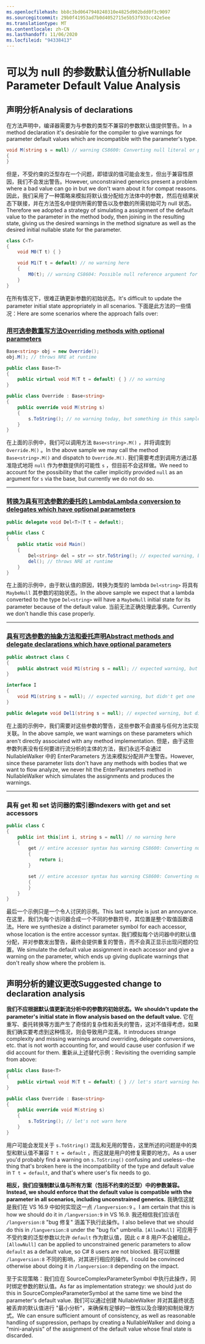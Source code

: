 ```yaml
---
ms.openlocfilehash: bb8c3bd0647940240310e4825d902bdd0f3c9097
ms.sourcegitcommit: 29b0f41953ad7b0d4052715e5b53f933cc42e5ee
ms.translationtype: MT
ms.contentlocale: zh-CN
ms.lasthandoff: 11/06/2020
ms.locfileid: "94338413"
---
```

# <a name="nullable-parameter-default-value-analysis"></a><span data-ttu-id="81a1a-101">可以为 null 的参数默认值分析</span><span class="sxs-lookup"><span data-stu-id="81a1a-101">Nullable Parameter Default Value Analysis</span></span>

## <a name="analysis-of-declarations"></a><span data-ttu-id="81a1a-102">声明分析</span><span class="sxs-lookup"><span data-stu-id="81a1a-102">Analysis of declarations</span></span>

<span data-ttu-id="81a1a-103">在方法声明中，编译器需要为与参数的类型不兼容的参数默认值提供警告。</span><span class="sxs-lookup"><span data-stu-id="81a1a-103">In a method declaration it's desirable for the compiler to give warnings for parameter default values which are incompatible with the parameter's type.</span></span>

```cs
void M(string s = null) // warning CS8600: Converting null literal or possible null value to non-nullable type.
{
}
```

<span data-ttu-id="81a1a-104">但是，不受约束的泛型存在一个问题，即错误的值可能会发生，但出于兼容性原因，我们不会发出警告。</span><span class="sxs-lookup"><span data-stu-id="81a1a-104">However, unconstrained generics present a problem where a bad value can go in but we don't warn about it for compat reasons.</span></span> <span data-ttu-id="81a1a-105">因此，我们采用了一种策略来模拟将默认值分配给方法体中的参数，然后在结果状态下联接，并在方法签名中提供所需的警告以及参数的所需初始可为 null 状态。</span><span class="sxs-lookup"><span data-stu-id="81a1a-105">Therefore we adopted a strategy of simulating a assignment of the default value to the parameter in the method body, then joining in the resulting state, giving us the desired warnings in the method signature as well as the desired initial nullable state for the parameter.</span></span>

```cs
class C<T>
{
    void M0(T t) { }

    void M1(T t = default) // no warning here
    {
        M0(t); // warning CS8604: Possible null reference argument for parameter 't' in 'void C<T>.M0(T t)'.
    }
}
```

<span data-ttu-id="81a1a-106">在所有情况下，很难正确更新参数的初始状态。</span><span class="sxs-lookup"><span data-stu-id="81a1a-106">It's difficult to update the parameter initial state appropriately in all scenarios.</span></span> <span data-ttu-id="81a1a-107">下面是此方法的一些情况：</span><span class="sxs-lookup"><span data-stu-id="81a1a-107">Here are some scenarios where the approach falls over:</span></span>

### <a name="overriding-methods-with-optional-parameters"></a>[<span data-ttu-id="81a1a-108">用可选参数重写方法</span><span class="sxs-lookup"><span data-stu-id="81a1a-108">Overriding methods with optional parameters</span></span>](https://github.com/dotnet/roslyn/issues/48848)
```cs
Base<string> obj = new Override();
obj.M(); // throws NRE at runtime

public class Base<T>
{
    public virtual void M(T t = default) { } // no warning
}

public class Override : Base<string>
{
    public override void M(string s)
    {
        s.ToString(); // no warning today, but something in this sample ought to warn. :)
    }
}
```
<span data-ttu-id="81a1a-109">在上面的示例中，我们可以调用方法 `Base<string>.M()` ，并将调度到 `Override.M()` 。</span><span class="sxs-lookup"><span data-stu-id="81a1a-109">In the above sample we may call the method `Base<string>.M()` and dispatch to `Override.M()`.</span></span> <span data-ttu-id="81a1a-110">我们需要考虑到调用方通过基准隐式地将 `null` 作为参数提供的可能性 `s` ，但目前不会这样做。</span><span class="sxs-lookup"><span data-stu-id="81a1a-110">We need to account for the possibility that the caller implicitly provided `null` as an argument for `s` via the base, but currently we do not do so.</span></span>

---

### <a name="lambda-conversion-to-delegates-which-have-optional-parameters"></a>[<span data-ttu-id="81a1a-111">转换为具有可选参数的委托的 Lambda</span><span class="sxs-lookup"><span data-stu-id="81a1a-111">Lambda conversion to delegates which have optional parameters</span></span>](https://github.com/dotnet/roslyn/issues/48844)
```cs
public delegate void Del<T>(T t = default);

public class C
{
    public static void Main()
    {
        Del<string> del = str => str.ToString(); // expected warning, but didn't get one
        del(); // throws NRE at runtime
    }
}
```
<span data-ttu-id="81a1a-112">在上面的示例中，由于默认值的原因，转换为类型的 lambda `Del<string>` 将具有 `MaybeNull` 其参数的初始状态。</span><span class="sxs-lookup"><span data-stu-id="81a1a-112">In the above sample we expect that a lambda converted to the type `Del<string>` will have a `MaybeNull` initial state for its parameter because of the default value.</span></span> <span data-ttu-id="81a1a-113">当前无法正确处理此事例。</span><span class="sxs-lookup"><span data-stu-id="81a1a-113">Currently we don't handle this case properly.</span></span>

---

### <a name="abstract-methods-and-delegate-declarations-which-have-optional-parameters"></a>[<span data-ttu-id="81a1a-114">具有可选参数的抽象方法和委托声明</span><span class="sxs-lookup"><span data-stu-id="81a1a-114">Abstract methods and delegate declarations which have optional parameters</span></span>](https://github.com/dotnet/roslyn/issues/48847)
```cs
public abstract class C
{
    public abstract void M1(string s = null); // expected warning, but didn't get one
}

interface I
{
    void M1(string s = null); // expected warning, but didn't get one
}

public delegate void Del1(string s = null); // expected warning, but didn't get one
```
<span data-ttu-id="81a1a-115">在上面的示例中，我们需要对这些参数的警告，这些参数不会直接与任何方法实现关联。</span><span class="sxs-lookup"><span data-stu-id="81a1a-115">In the above sample, we want warnings on these parameters which aren't directly associated with any method implementation.</span></span> <span data-ttu-id="81a1a-116">但是，由于这些参数列表没有任何要进行流分析的主体的方法，我们永远不会通过 NullableWalker 中的 EnterParameters 方法来模拟分配并产生警告。</span><span class="sxs-lookup"><span data-stu-id="81a1a-116">However, since these parameter lists don't have any methods with bodies that we want to flow analyze, we never hit the EnterParameters method in NullableWalker which simulates the assignments and produces the warnings.</span></span>

---

### <a name="indexers-with-get-and-set-accessors"></a><span data-ttu-id="81a1a-117">具有 get 和 set 访问器的索引器</span><span class="sxs-lookup"><span data-stu-id="81a1a-117">Indexers with get and set accessors</span></span>
```cs
public class C
{
    public int this[int i, string s = null] // no warning here
    {
        get // entire accessor syntax has warning CS8600: Converting null literal or possible null value to non-nullable type.
        {
            return i;
        }

        set // entire accessor syntax has warning CS8600: Converting null literal or possible null value to non-nullable type.
        {
        }
    }
}
```
<span data-ttu-id="81a1a-118">最后一个示例只是一个令人讨厌的示例。</span><span class="sxs-lookup"><span data-stu-id="81a1a-118">This last sample is just an annoyance.</span></span> <span data-ttu-id="81a1a-119">在这里，我们为每个访问器合成一个不同的参数符号，其位置是整个取值函数语法。</span><span class="sxs-lookup"><span data-stu-id="81a1a-119">Here we synthesize a distinct parameter symbol for each accessor, whose location is the entire accessor syntax.</span></span> <span data-ttu-id="81a1a-120">我们模拟每个访问器中的默认值分配，并对参数发出警告，最终会提供重复的警告，而不会真正显示出现问题的位置。</span><span class="sxs-lookup"><span data-stu-id="81a1a-120">We simulate the default value assignment in each accessor and give a warning on the parameter, which ends up giving duplicate warnings that don't really show where the problem is.</span></span>

## <a name="suggested-change-to-declaration-analysis"></a><span data-ttu-id="81a1a-121">声明分析的建议更改</span><span class="sxs-lookup"><span data-stu-id="81a1a-121">Suggested change to declaration analysis</span></span>

<span data-ttu-id="81a1a-122">**我们不应根据默认值更新流分析中的参数的初始状态。**</span><span class="sxs-lookup"><span data-stu-id="81a1a-122">**We shouldn't update the parameter's initial state in flow analysis based on the default value.**</span></span> <span data-ttu-id="81a1a-123">它在重写、委托转换等方面产生了奇怪的复杂性和丢失的警告，这对不值得考虑，如果我们确实要考虑到这种情况，则会导致用户混淆。</span><span class="sxs-lookup"><span data-stu-id="81a1a-123">It introduces strange complexity and missing warnings around overriding, delegate conversions, etc. that is not worth accounting for, and would cause user confusion if we did account for them.</span></span> <span data-ttu-id="81a1a-124">重新从上述替代示例：</span><span class="sxs-lookup"><span data-stu-id="81a1a-124">Revisiting the overriding sample from above:</span></span>

```cs
public class Base<T>
{
    public virtual void M(T t = default) { } // let's start warning here
}

public class Override : Base<string>
{
    public override void M(string s)
    {
        s.ToString(); // let's not warn here
    }
}
```
<span data-ttu-id="81a1a-125">用户可能会发现关于 `s.ToString()` 混乱和无用的警告，这里所述的问题是中的类型和默认值不兼容 `T t = default` ，而这就是用户的修复需要的地方。</span><span class="sxs-lookup"><span data-stu-id="81a1a-125">As a user you'd probably find a warning on `s.ToString()` confusing and useless--the thing that's broken here is the incompatibility of the type and default value in `T t = default`, and that's where user's fix needs to go.</span></span>

<span data-ttu-id="81a1a-126">**相反，我们应强制默认值与所有方案（包括不约束的泛型）中的参数兼容。**</span><span class="sxs-lookup"><span data-stu-id="81a1a-126">**Instead, we should enforce that the default value is compatible with the parameter in all scenarios, including unconstrained generics.**</span></span> <span data-ttu-id="81a1a-127">我确信这就是我们在 VS 16.9 中如何实现这一点 `/langversion:9` 。</span><span class="sxs-lookup"><span data-stu-id="81a1a-127">I am certain that this is how we should do it in `/langversion:9` in VS 16.9.</span></span> <span data-ttu-id="81a1a-128">我还相信我们应该在 `/langversion:8` "bug 修复" 涵盖下执行此操作。</span><span class="sxs-lookup"><span data-stu-id="81a1a-128">I also believe that we should do this in `/langversion:8` under the "bug fix" umbrella.</span></span> <span data-ttu-id="81a1a-129">`[AllowNull]` 可应用于不受约束的泛型参数以允许 `default` 作为默认值，因此 c # 8 用户不会被阻止。</span><span class="sxs-lookup"><span data-stu-id="81a1a-129">`[AllowNull]` can be applied to unconstrained generic parameters to allow `default` as a default value, so C# 8 users are not blocked.</span></span> <span data-ttu-id="81a1a-130">我可以根据 `/langversion:8` 不同的影响，对其进行相应的操作。</span><span class="sxs-lookup"><span data-stu-id="81a1a-130">I could be convinced otherwise about doing it in `/langversion:8` depending on the impact.</span></span>

<span data-ttu-id="81a1a-131">至于实现策略：我们应在 SourceComplexParameterSymbol 中执行此操作，同时绑定参数的默认值。</span><span class="sxs-lookup"><span data-stu-id="81a1a-131">As far as implementation strategy: we should just do this in SourceComplexParameterSymbol at the same time we bind the parameter's default value.</span></span> <span data-ttu-id="81a1a-132">我们可以通过创建 NullableWalker 并对其最终状态被丢弃的默认值进行 "最小分析"，来确保有足够的一致性以及合理的抑制处理方式。</span><span class="sxs-lookup"><span data-stu-id="81a1a-132">We can ensure sufficient amount of consistency, as well as reasonable handling of suppression, perhaps by creating a NullableWalker and doing a "mini-analysis" of the assignment of the default value whose final state is discarded.</span></span>

